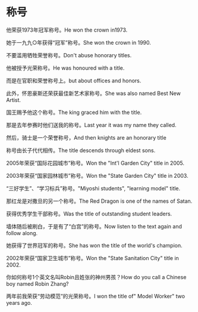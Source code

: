# 称号

<p><span class="chinese">他荣获1973年冠军称号。</span><span class="english">He won the crown in1973.</span></p>

<p><span class="chinese">她于一九九○年获得“冠军”称号。</span><span class="english">She won the crown in 1990.</span></p>

<p><span class="chinese">不要滥用牺牲荣誉称号。</span><span class="english">Don't abuse honorary titles.</span></p>

<p><span class="chinese">他被授予光荣称号。</span><span class="english">He was honoured with a title.</span></p>

<p><span class="chinese">而是在官职和荣誉称号上。</span><span class="english">but about offices and honors.</span></p>

<p><span class="chinese">此外，怀恩豪斯还荣获最佳新艺术家称号。</span><span class="english">She was also named Best New Artist.</span></p>

<p><span class="chinese">国王赐予他这个称号。</span><span class="english">The king graced him with the title.</span></p>

<p><span class="chinese">那是去年参赛时他们送我的称号。</span><span class="english">Last year it was my name they called.</span></p>

<p><span class="chinese">然后，骑士是一个荣誉称号，</span><span class="english">And then knights are an honorary title</span></p>

<p><span class="chinese">称号由长子代代相传。</span><span class="english">The title  descends through eldest sons.</span></p>

<p><span class="chinese">2005年荣获“国际花园城市”称号。</span><span class="english">Won the "Int'l Garden City" title in 2005.</span></p>

<p><span class="chinese">2003年荣获“国家园林城市”称号。</span><span class="english">Won the "State Garden City" title in 2003.</span></p>

<p><span class="chinese">“三好学生”、“学习标兵”称号。</span><span class="english">"Miyoshi students", "learning model" title.</span></p>

<p><span class="chinese">那红龙是对撒旦的另一个称号。</span><span class="english">The Red Dragon is one of the names of Satan.</span></p>

<p><span class="chinese">获得优秀学生干部称号。</span><span class="english">Was the title of outstanding student leaders.</span></p>

<p><span class="chinese">墙体随后被刷白，于是有了“白宫”的称号。</span><span class="english">Now listen to the text again and follow along.</span></p>

<p><span class="chinese">她获得了世界冠军的称号。</span><span class="english">She has won the title of the world's champion.</span></p>

<p><span class="chinese">2002年荣获“国家卫生城市”称号。</span><span class="english">Won the "State Sanitation City" title in 2002.</span></p>

<p><span class="chinese">你如何称号1个英文名叫Robin且姓张的神州男孩？</span><span class="english">How do you call a Chinese boy named Robin Zhang?</span></p>

<p><span class="chinese">两年前我荣获“劳动模范”的光荣称号。</span><span class="english">I won the title of" Model Worker" two years ago.</span></p>

